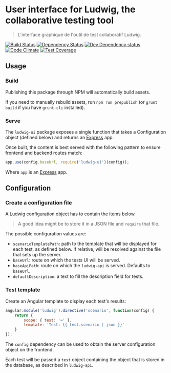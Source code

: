 User interface for Ludwig, the collaborative testing tool
=========================================================

> L'interface graphique de l'outil de test collaboratif Ludwig.


[![Build Status](https://secure.travis-ci.org/sgmap/ludwig-ui.svg)](http://travis-ci.org/sgmap/ludwig-ui)
[![Dependency Status](https://david-dm.org/sgmap/ludwig-ui.svg)](https://david-dm.org/sgmap/ludwig-ui)
[![Dev Dependency status](https://david-dm.org/sgmap/ludwig-ui/dev-status.svg)](https://david-dm.org/sgmap/ludwig-ui#info=devDependencies&view=table)
[![Code Climate](https://codeclimate.com/github/sgmap/ludwig-ui/badges/gpa.svg)](https://codeclimate.com/github/sgmap/ludwig-ui)
[![Test Coverage](https://codeclimate.com/github/sgmap/ludwig-ui/badges/coverage.svg)](https://codeclimate.com/github/sgmap/ludwig-ui)


Usage
-----

### Build

Publishing this package through NPM will automatically build assets.

If you need to manually rebuild assets, run `npm run prepublish` (or `grunt build` if you have `grunt-cli` installed).

### Serve

The `ludwig-ui` package exposes a single function that takes a Configuration object (defined below) and returns an [Express](http://expressjs.com) app.

Once built, the content is best served with the following pattern to ensure frontend and backend routes match:

```javascript
app.use(config.baseUrl, require('ludwig-ui')(config));
```

Where `app` is an [Express](http://expressjs.com) app.


Configuration
-------------

### Create a configuration file

A Ludwig configuration object has to contain the items below.

> A good idea might be to store it in a JSON file and `require` that file.

The possible configuration values are:

- `scenarioTemplatePath`: path to the template that will be displayed for each test, as defined below. If relative, will be resolved against the file that sets up the server.
- `baseUrl`: route on which the tests UI will be served.
- `baseApiPath`: route on which the `ludwig-api` is served. Defaults to `baseUrl`.
- `defaultDescription`: a text to fill the description field for tests.

### Test template

Create an Angular template to display each test's results:

```javascript
angular.module('ludwig').directive('scenario', function(config) {
    return {
        scope: { test: '=' },
        template: 'Test: {{ test.scenario | json }}'
    }
});
```

The `config` dependency can be used to obtain the server configuration object on the frontend.

Each test will be passed a `test` object containing the object that is stored in the database, as described in `ludwig-api`.
